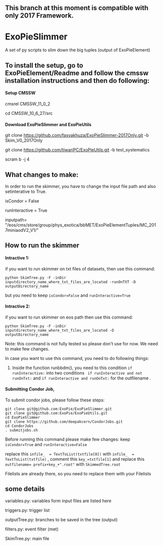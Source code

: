 ## This branch at this moment is compatible with only 2017 Framework. 

# ExoPieSlimmer
A set of py scripts to slim down the big tuples (output of ExoPieElement) 

## To install the setup, go to ExoPieElement/Readme and follow the cmssw installation instructions and then do following: 

#### Setup CMSSW
cmsrel CMSSW_11_0_2

cd CMSSW_10_6_27/src

#### Download ExoPieSlimmer and ExoPieUtils
git clone https://github.com/fasyakhuza/ExoPieSlimmer-2017Only.git -b Skim_V0_2017Only 

git clone https://github.com/tiwariPC/ExoPieUtils.git -b test_systematics

scram b -j 4

## What changes to make: 

In order to run the skimmer, you have to change the input file path and also setinterative to True. 

isCondor = False

runInteractive = True

inputpath= "/eos/cms/store/group/phys_exotica/bbMET/ExoPieElementTuples/MC_2017miniaodV2_V1/" 


## How to run the skimmer 

#### Intractive 1: 
if you want to run skimmer on txt files of datasets, then use this command:
```
python SkimTree.py -F -inDir inputdirectory_name_where_txt_files_are_located -runOnTXT -D outputDirectory_name
```
but you need to keep `isCondor=False` and `runInteractive=True`

#### Intractive 2:
if you want to run skimmer on eos path then use this command:
```
python SkimTree.py -F -inDir inputdirectory_name_where_txt_files_are_located -D outputDirectory_name
```
Note: this command is not fully tested so please don't use for now. We need to make few changes.

In case you want to use this command, you need to do following things:
1. Inside the function runbbdm(), you need to this condition `if runInteractive:` into two conditions ` if runInteractive and not runOnTxt:` and ` if runInteractive and runOnTxt: ` for the outfilename . 

#### Submitting Condor Job,

To submit condor jobs, please follow these steps:
```
git clone git@github.com:ExoPie/ExoPieSlimmer.git
git clone git@github.com:ExoPie/ExoPieUtils.git
cd ExoPieSlimmer
git clone https://github.com/deepakcern/CondorJobs.git
cd CondorJobs
. submitjobs.sh
```
Before running this command please make few changes:
keep `isCondor=True` and `runInteractive=False`

replace this `infile_  = TextToList(txtfile[0])` with `infile_  = TextToList(txtfile)` , comment this `key_=txtfile[1]` and replace this `outfilename= prefix+key_+".root"` with `SkimmedTree.root`

Filelists are already there, so you need to replace them with your Filelists


## some details 

variables.py: variables form input files are listed here

triggers.py: trigger list

outputTree.py: branches to be saved in the tree (output)

filters.py: event filter (met) 

SkimTree.py: main file 
